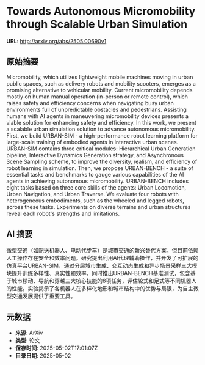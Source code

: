 # Towards Autonomous Micromobility through Scalable Urban Simulation

**URL**: http://arxiv.org/abs/2505.00690v1

## 原始摘要

Micromobility, which utilizes lightweight mobile machines moving in urban
public spaces, such as delivery robots and mobility scooters, emerges as a
promising alternative to vehicular mobility. Current micromobility depends
mostly on human manual operation (in-person or remote control), which raises
safety and efficiency concerns when navigating busy urban environments full of
unpredictable obstacles and pedestrians. Assisting humans with AI agents in
maneuvering micromobility devices presents a viable solution for enhancing
safety and efficiency. In this work, we present a scalable urban simulation
solution to advance autonomous micromobility. First, we build URBAN-SIM - a
high-performance robot learning platform for large-scale training of embodied
agents in interactive urban scenes. URBAN-SIM contains three critical modules:
Hierarchical Urban Generation pipeline, Interactive Dynamics Generation
strategy, and Asynchronous Scene Sampling scheme, to improve the diversity,
realism, and efficiency of robot learning in simulation. Then, we propose
URBAN-BENCH - a suite of essential tasks and benchmarks to gauge various
capabilities of the AI agents in achieving autonomous micromobility.
URBAN-BENCH includes eight tasks based on three core skills of the agents:
Urban Locomotion, Urban Navigation, and Urban Traverse. We evaluate four robots
with heterogeneous embodiments, such as the wheeled and legged robots, across
these tasks. Experiments on diverse terrains and urban structures reveal each
robot's strengths and limitations.


## AI 摘要

微型交通（如配送机器人、电动代步车）是城市交通的新兴替代方案，但目前依赖人工操作存在安全和效率问题。研究提出利用AI代理辅助操作，并开发了可扩展的仿真平台URBAN-SIM，通过分层城市生成、交互动态生成和异步场景采样三大模块提升训练多样性、真实性和效率。同时推出URBAN-BENCH基准测试，包含基于城市移动、导航和穿越三大核心技能的8项任务，评估轮式和足式等不同机器人的性能。实验揭示了各机器人在多样化地形和城市结构中的优势与局限，为自主微型交通发展提供了重要工具。

## 元数据

- **来源**: ArXiv
- **类型**: 论文
- **保存时间**: 2025-05-02T17:01:07Z
- **目录日期**: 2025-05-02
